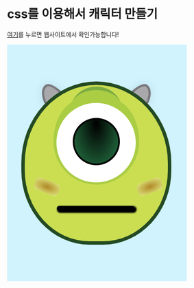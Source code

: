 # css를 이용해서 캐릭터 만들기

[여기](https://qorlgns1.github.io/character/)를 누르면 웹사이트에서 확인가능합니다!

![캐릭터](./images/character-image.png)
